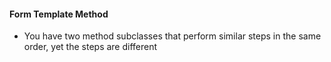 #### Form Template Method

- You have two method subclasses that perform similar steps in the same order, yet the steps are different